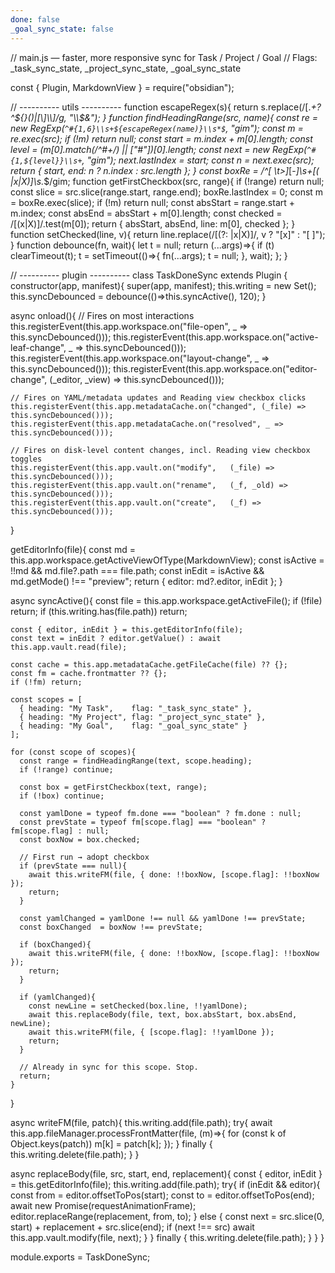 ```yaml
---
done: false
_goal_sync_state: false
---
```

// main.js — faster, more responsive sync for Task / Project / Goal
// Flags: _task_sync_state, _project_sync_state, _goal_sync_state

const { Plugin, MarkdownView } = require("obsidian");

// ---------- utils ----------
function escapeRegex(s){ return s.replace(/[.*+?^${}()|[\]\\]/g, "\\$&"); }
function findHeadingRange(src, name){
  const re = new RegExp(`^#{1,6}\\s+${escapeRegex(name)}\\s*$`, "gim");
  const m = re.exec(src);
  if (!m) return null;
  const start = m.index + m[0].length;
  const level = (m[0].match(/^#+/) || ["#"])[0].length;
  const next = new RegExp(`^#{1,${level}}\\s+`, "gim");
  next.lastIndex = start;
  const n = next.exec(src);
  return { start, end: n ? n.index : src.length };
}
const boxRe = /^[ \t>]*[-*]\s+\[( |x|X)\]\s.*$/gim;
function getFirstCheckbox(src, range){
  if (!range) return null;
  const slice = src.slice(range.start, range.end);
  boxRe.lastIndex = 0;
  const m = boxRe.exec(slice);
  if (!m) return null;
  const absStart = range.start + m.index;
  const absEnd = absStart + m[0].length;
  const checked = /\[(x|X)\]/.test(m[0]);
  return { absStart, absEnd, line: m[0], checked };
}
function setChecked(line, v){ return line.replace(/\[(?: |x|X)\]/, v ? "[x]" : "[ ]"); }
function debounce(fn, wait){
  let t = null;
  return (...args)=>{
    if (t) clearTimeout(t);
    t = setTimeout(()=>{ fn(...args); t = null; }, wait);
  };
}

// ---------- plugin ----------
class TaskDoneSync extends Plugin {
  constructor(app, manifest){
    super(app, manifest);
    this.writing = new Set();
    this.syncDebounced = debounce(()=>this.syncActive(), 120);
  }

  async onload(){
    // Fires on most interactions
    this.registerEvent(this.app.workspace.on("file-open",   _ => this.syncDebounced()));
    this.registerEvent(this.app.workspace.on("active-leaf-change", _ => this.syncDebounced()));
    this.registerEvent(this.app.workspace.on("layout-change", _ => this.syncDebounced()));
    this.registerEvent(this.app.workspace.on("editor-change", (_editor, _view) => this.syncDebounced()));

    // Fires on YAML/metadata updates and Reading view checkbox clicks
    this.registerEvent(this.app.metadataCache.on("changed", (_file) => this.syncDebounced()));
    this.registerEvent(this.app.metadataCache.on("resolved", _ => this.syncDebounced()));

    // Fires on disk-level content changes, incl. Reading view checkbox toggles
    this.registerEvent(this.app.vault.on("modify",   (_file) => this.syncDebounced()));
    this.registerEvent(this.app.vault.on("rename",   (_f, _old) => this.syncDebounced()));
    this.registerEvent(this.app.vault.on("create",   (_f) => this.syncDebounced()));
  }

  getEditorInfo(file){
    const md = this.app.workspace.getActiveViewOfType(MarkdownView);
    const isActive = !!md && md.file?.path === file.path;
    const inEdit = isActive && md.getMode() !== "preview";
    return { editor: md?.editor, inEdit };
  }

  async syncActive(){
    const file = this.app.workspace.getActiveFile();
    if (!file) return;
    if (this.writing.has(file.path)) return;

    const { editor, inEdit } = this.getEditorInfo(file);
    const text = inEdit ? editor.getValue() : await this.app.vault.read(file);

    const cache = this.app.metadataCache.getFileCache(file) ?? {};
    const fm = cache.frontmatter ?? {};
    if (!fm) return;

    const scopes = [
      { heading: "My Task",    flag: "_task_sync_state" },
      { heading: "My Project", flag: "_project_sync_state" },
      { heading: "My Goal",    flag: "_goal_sync_state" }
    ];

    for (const scope of scopes){
      const range = findHeadingRange(text, scope.heading);
      if (!range) continue;

      const box = getFirstCheckbox(text, range);
      if (!box) continue;

      const yamlDone = typeof fm.done === "boolean" ? fm.done : null;
      const prevState = typeof fm[scope.flag] === "boolean" ? fm[scope.flag] : null;
      const boxNow = box.checked;

      // First run → adopt checkbox
      if (prevState === null){
        await this.writeFM(file, { done: !!boxNow, [scope.flag]: !!boxNow });
        return;
      }

      const yamlChanged = yamlDone !== null && yamlDone !== prevState;
      const boxChanged  = boxNow !== prevState;

      if (boxChanged){
        await this.writeFM(file, { done: !!boxNow, [scope.flag]: !!boxNow });
        return;
      }

      if (yamlChanged){
        const newLine = setChecked(box.line, !!yamlDone);
        await this.replaceBody(file, text, box.absStart, box.absEnd, newLine);
        await this.writeFM(file, { [scope.flag]: !!yamlDone });
        return;
      }

      // Already in sync for this scope. Stop.
      return;
    }
  }

  async writeFM(file, patch){
    this.writing.add(file.path);
    try{
      await this.app.fileManager.processFrontMatter(file, (m)=>{
        for (const k of Object.keys(patch)) m[k] = patch[k];
      });
    } finally { this.writing.delete(file.path); }
  }

  async replaceBody(file, src, start, end, replacement){
    const { editor, inEdit } = this.getEditorInfo(file);
    this.writing.add(file.path);
    try{
      if (inEdit && editor){
        const from = editor.offsetToPos(start);
        const to   = editor.offsetToPos(end);
        await new Promise(requestAnimationFrame);
        editor.replaceRange(replacement, from, to);
      } else {
        const next = src.slice(0, start) + replacement + src.slice(end);
        if (next !== src) await this.app.vault.modify(file, next);
      }
    } finally { this.writing.delete(file.path); }
  }
}

module.exports = TaskDoneSync;